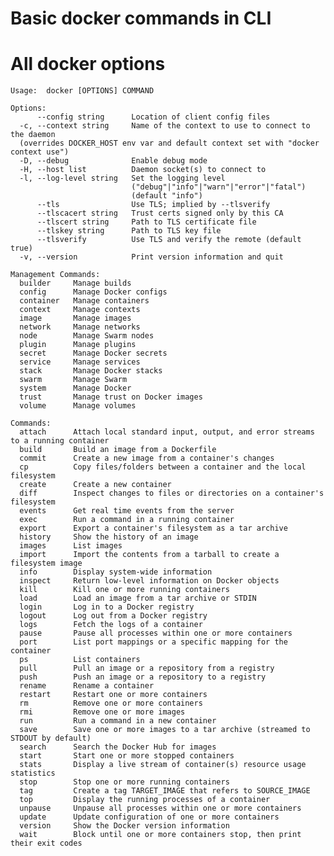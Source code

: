 # Basic docker commands in CLI

# All docker options 

	Usage:  docker [OPTIONS] COMMAND

	Options:
		  --config string      Location of client config files 
	  -c, --context string     Name of the context to use to connect to the daemon 
	  (overrides DOCKER_HOST env var and default context set with "docker context use")
	  -D, --debug              Enable debug mode
	  -H, --host list          Daemon socket(s) to connect to
	  -l, --log-level string   Set the logging level
							   ("debug"|"info"|"warn"|"error"|"fatal")
							   (default "info")
		  --tls                Use TLS; implied by --tlsverify
		  --tlscacert string   Trust certs signed only by this CA 
		  --tlscert string     Path to TLS certificate file 
		  --tlskey string      Path to TLS key file 
		  --tlsverify          Use TLS and verify the remote (default true)
	  -v, --version            Print version information and quit

	Management Commands:
	  builder     Manage builds
	  config      Manage Docker configs
	  container   Manage containers
	  context     Manage contexts
	  image       Manage images
	  network     Manage networks
	  node        Manage Swarm nodes
	  plugin      Manage plugins
	  secret      Manage Docker secrets
	  service     Manage services
	  stack       Manage Docker stacks
	  swarm       Manage Swarm
	  system      Manage Docker
	  trust       Manage trust on Docker images
	  volume      Manage volumes

	Commands:
	  attach      Attach local standard input, output, and error streams to a running container
	  build       Build an image from a Dockerfile
	  commit      Create a new image from a container's changes
	  cp          Copy files/folders between a container and the local filesystem
	  create      Create a new container
	  diff        Inspect changes to files or directories on a container's filesystem
	  events      Get real time events from the server
	  exec        Run a command in a running container
	  export      Export a container's filesystem as a tar archive
	  history     Show the history of an image
	  images      List images
	  import      Import the contents from a tarball to create a filesystem image
	  info        Display system-wide information
	  inspect     Return low-level information on Docker objects
	  kill        Kill one or more running containers
	  load        Load an image from a tar archive or STDIN
	  login       Log in to a Docker registry
	  logout      Log out from a Docker registry
	  logs        Fetch the logs of a container
	  pause       Pause all processes within one or more containers
	  port        List port mappings or a specific mapping for the container
	  ps          List containers
	  pull        Pull an image or a repository from a registry
	  push        Push an image or a repository to a registry
	  rename      Rename a container
	  restart     Restart one or more containers
	  rm          Remove one or more containers
	  rmi         Remove one or more images
	  run         Run a command in a new container
	  save        Save one or more images to a tar archive (streamed to STDOUT by default)
	  search      Search the Docker Hub for images
	  start       Start one or more stopped containers
	  stats       Display a live stream of container(s) resource usage statistics
	  stop        Stop one or more running containers
	  tag         Create a tag TARGET_IMAGE that refers to SOURCE_IMAGE
	  top         Display the running processes of a container
	  unpause     Unpause all processes within one or more containers
	  update      Update configuration of one or more containers
	  version     Show the Docker version information
	  wait        Block until one or more containers stop, then print their exit codes
